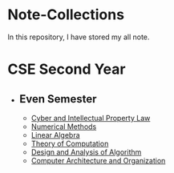 # Note-Collections
In this repository, I have stored my all note.

# CSE Second Year
- ## Even Semester
    - [Cyber and Intellectual Property Law][SE1]
    - [Numerical Methods][SE2]
    - [Linear Algebra][SE3]
    - [Theory of Computation][SE4]
    - [Design and Analysis of Algorithm][SE5]
    - [Computer Architecture and Organization][SE6]
















    <!--Links-->
    [SE1]: https://github.com/HasanTarik-REC/Note-Collections/blob/Feature/Second%20Year/Even%20Semester/Cyber%20and%20Intellectual%20Property%20Law/Contents%20of%20Cyber%20and%20Intellectual%20Property%20Law.md
    [SE2]: https://www.youtube.com
    [SE3]: https://www.youtube.com
    [SE4]: https://www.youtube.com
    [SE5]: https://www.youtube.com
    [SE6]: https://www.youtube.com
